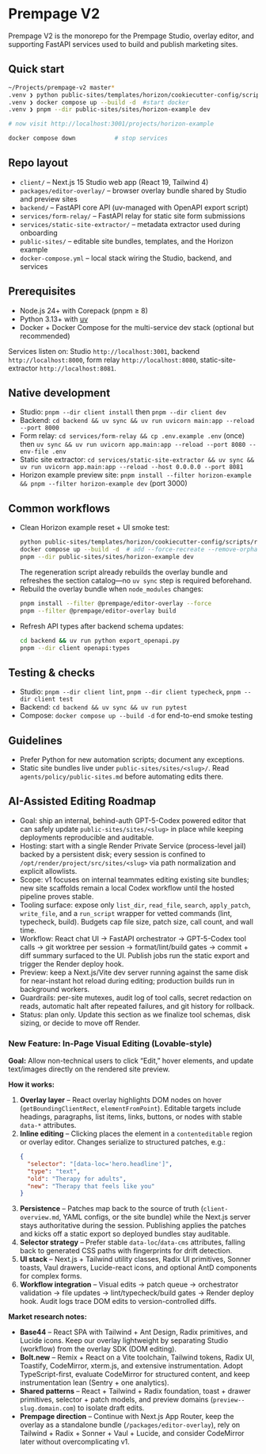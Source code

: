 # Prempage V2

Prempage V2 is the monorepo for the Prempage Studio, overlay editor, and supporting FastAPI services used to build and publish marketing sites.

## Quick start
```bash
~/Projects/prempage-v2 master*
.venv ❯ python public-sites/templates/horizon/cookiecutter-config/scripts/run_horizon_example.py  # clean build
.venv ❯ docker compose up --build -d  #start docker
.venv ❯ pnpm --dir public-sites/sites/horizon-example dev

# now visit http://localhost:3001/projects/horizon-example

docker compose down           # stop services
```

## Repo layout
- `client/` – Next.js 15 Studio web app (React 19, Tailwind 4)
- `packages/editor-overlay/` – browser overlay bundle shared by Studio and preview sites
- `backend/` – FastAPI core API (uv-managed with OpenAPI export script)
- `services/form-relay/` – FastAPI relay for static site form submissions
- `services/static-site-extractor/` – metadata extractor used during onboarding
- `public-sites/` – editable site bundles, templates, and the Horizon example
- `docker-compose.yml` – local stack wiring the Studio, backend, and services

## Prerequisites
- Node.js 24+ with Corepack (pnpm ≥ 8)
- Python 3.13+ with [uv](https://github.com/astral-sh/uv)
- Docker + Docker Compose for the multi-service dev stack (optional but recommended)

Services listen on: Studio `http://localhost:3001`, backend `http://localhost:8000`, form relay `http://localhost:8080`, static-site-extractor `http://localhost:8081`.

## Native development
- Studio: `pnpm --dir client install` then `pnpm --dir client dev`
- Backend: `cd backend && uv sync && uv run uvicorn main:app --reload --port 8000`
- Form relay: `cd services/form-relay && cp .env.example .env` (once) then `uv sync && uv run uvicorn app.main:app --reload --port 8080 --env-file .env`
- Static site extractor: `cd services/static-site-extractor && uv sync && uv run uvicorn app.main:app --reload --host 0.0.0.0 --port 8081`
- Horizon example preview site: `pnpm install --filter horizon-example && pnpm --filter horizon-example dev` (port 3000)

## Common workflows
- Clean Horizon example reset + UI smoke test:
  ```bash
  python public-sites/templates/horizon/cookiecutter-config/scripts/run_horizon_example.py
  docker compose up --build -d  # add --force-recreate --remove-orphans if the stack is already running
  pnpm --dir public-sites/sites/horizon-example dev
  ```
  The regeneration script already rebuilds the overlay bundle and refreshes the section catalog—no `uv sync` step is required beforehand.
- Rebuild the overlay bundle when `node_modules` changes:
  ```bash
  pnpm install --filter @prempage/editor-overlay --force
  pnpm --filter @prempage/editor-overlay build
  ```
- Refresh API types after backend schema updates:
  ```bash
  cd backend && uv run python export_openapi.py
  pnpm --dir client openapi:types
  ```

## Testing & checks
- Studio: `pnpm --dir client lint`, `pnpm --dir client typecheck`, `pnpm --dir client test`
- Backend: `cd backend && uv sync && uv run pytest`
- Compose: `docker compose up --build -d` for end-to-end smoke testing

## Guidelines
- Prefer Python for new automation scripts; document any exceptions.
- Static site bundles live under `public-sites/sites/<slug>/`. Read `agents/policy/public-sites.md` before automating edits there.

## AI-Assisted Editing Roadmap
- Goal: ship an internal, behind-auth GPT-5-Codex powered editor that can safely update `public-sites/sites/<slug>` in place while keeping deployments reproducible and auditable.
- Hosting: start with a single Render Private Service (process-level jail) backed by a persistent disk; every session is confined to `/opt/render/project/src/sites/<slug>` via path normalization and explicit allowlists.
- Scope: v1 focuses on internal teammates editing existing site bundles; new site scaffolds remain a local Codex workflow until the hosted pipeline proves stable.
- Tooling surface: expose only `list_dir`, `read_file`, `search`, `apply_patch`, `write_file`, and a `run_script` wrapper for vetted commands (lint, typecheck, build). Budgets cap file size, patch size, call count, and wall time.
- Workflow: React chat UI → FastAPI orchestrator → GPT-5-Codex tool calls → git worktree per session → format/lint/build gates → commit + diff summary surfaced to the UI. Publish jobs run the static export and trigger the Render deploy hook.
- Preview: keep a Next.js/Vite dev server running against the same disk for near-instant hot reload during editing; production builds run in background workers.
- Guardrails: per-site mutexes, audit log of tool calls, secret redaction on reads, automatic halt after repeated failures, and git history for rollback.
- Status: plan only. Update this section as we finalize tool schemas, disk sizing, or decide to move off Render.

### New Feature: In-Page Visual Editing (Lovable-style)

**Goal:** Allow non-technical users to click “Edit,” hover elements, and update text/images directly on the rendered site preview.

**How it works:**
1. **Overlay layer** – React overlay highlights DOM nodes on hover (`getBoundingClientRect`, `elementFromPoint`). Editable targets include headings, paragraphs, list items, links, buttons, or nodes with stable `data-*` attributes.
2. **Inline editing** – Clicking places the element in a `contenteditable` region or overlay editor. Changes serialize to structured patches, e.g.:
   ```json
   {
     "selector": "[data-loc='hero.headline']",
     "type": "text",
     "old": "Therapy for adults",
     "new": "Therapy that feels like you"
   }
   ```
3. **Persistence** – Patches map back to the source of truth (`client-overview.md`, YAML configs, or the site bundle) while the Next.js server stays authoritative during the session. Publishing applies the patches and kicks off a static export so deployed bundles stay auditable.
4. **Selector strategy** – Prefer stable `data-loc`/`data-cms` attributes, falling back to generated CSS paths with fingerprints for drift detection.
5. **UI stack** – Next.js + Tailwind utility classes, Radix UI primitives, Sonner toasts, Vaul drawers, Lucide-react icons, and optional AntD components for complex forms.
6. **Workflow integration** – Visual edits → patch queue → orchestrator validation → file updates → lint/typecheck/build gates → Render deploy hook. Audit logs trace DOM edits to version-controlled diffs.

**Market research notes:**
- **Base44** – React SPA with Tailwind + Ant Design, Radix primitives, and Lucide icons. Keep our overlay lightweight by separating Studio (workflow) from the overlay SDK (DOM editing).
- **Bolt.new** – Remix + React on a Vite toolchain, Tailwind tokens, Radix UI, Toastify, CodeMirror, xterm.js, and extensive instrumentation. Adopt TypeScript-first, evaluate CodeMirror for structured content, and keep instrumentation lean (Sentry + one analytics).
- **Shared patterns** – React + Tailwind + Radix foundation, toast + drawer primitives, selector + patch models, and preview domains (`preview--slug.domain.com`) to isolate draft edits.
- **Prempage direction** – Continue with Next.js App Router, keep the overlay as a standalone bundle (`/packages/editor-overlay`), rely on Tailwind + Radix + Sonner + Vaul + Lucide, and consider CodeMirror later without overcomplicating v1.
